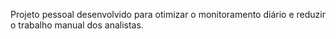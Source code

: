 Projeto pessoal desenvolvido para otimizar o monitoramento diário e reduzir o trabalho manual dos analistas.
